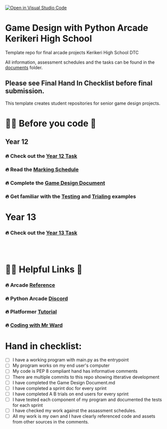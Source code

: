 [![Open in Visual Studio Code](https://classroom.github.com/assets/open-in-vscode-c66648af7eb3fe8bc4f294546bfd86ef473780cde1dea487d3c4ff354943c9ae.svg)](https://classroom.github.com/online_ide?assignment_repo_id=10336064&assignment_repo_type=AssignmentRepo)
# Game Design with Python Arcade Kerikeri High School

Template repo for final arcade projects Kerikeri High School DTC

All information, assessment schedules and the tasks can be found in the [documents](./documents) folder. 

## Please see Final Hand In Checklist before final submission. 

This template creates student repositories for senior game design projects. 

# 👨‍🏫 Before you code 🐍 

## Year 12
###  🔥 Check out the [Year 12 Task](documents/task/year-12/Year%2012%20Arcade%20Game%20Design%20Task.md)
###  🔥 Read the [Marking Schedule](documents/task/year-12/Marking%20Schedule.md)

###  🔥 Complete the [Game Design Document](documents/Game%20Design%20Document.md)
###  🔥 Get familiar with the [Testing](documents/testing-and-trialing/testing.md) and [Trialing](documents/testing-and-trialing/trialing.md) examples

# Year 13
###  🔥 Check out the [Year 13 Task](documents/task/year-13/Game%20Development%20project%20assessment%20task%202022.docx)

</br>
</br>

# 👨‍🏫 Helpful Links 🐍 
### 🔥 Arcade [Reference](https://api.arcade.academy/en/latest/)
### 🔥 Python Arcade [Discord](https://discord.com/invite/ZjGDqMp)
### 🔥 Platformer [Tutorial](https://api.arcade.academy/en/latest/examples/platform_tutorial/index.html)
### 🔥 [Coding with Mr Ward](https://www.youtube.com/watch?v=ipy88sNOgQk&list=PL-NaYeCEwvWg9he3WAr8zGtLNiO8pPMWc)

# Hand in checklist: 
- [ ] I have a working program with main.py as the entrypoint
- [ ] My program works on my end user's computer
- [ ] My code is PEP 8 compliant hand has informative comments
- [ ] There are multiple commits to this repo showing itterative development
- [ ] I have completed the Game Design Document.md
- [ ] I have completed a sprint doc for every sprint
- [ ] I have completed A B trials on end users for every sprint
- [ ] I have tested each component of my program and documented the tests for each sprint
- [ ] I have checked my work against the assassment schedules. 
- [ ] All my work is my own and I have clearly referenced code and assets from other sources in the comments.